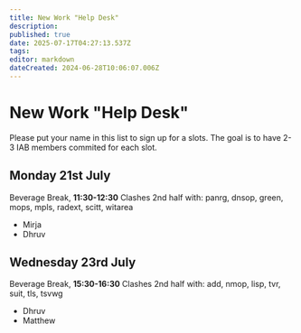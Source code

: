```yaml
---
title: New Work "Help Desk"
description: 
published: true
date: 2025-07-17T04:27:13.537Z
tags: 
editor: markdown
dateCreated: 2024-06-28T10:06:07.006Z
---
```


# New Work "Help Desk"

Please put your name in this list to sign up for a slots. The goal is to have 2-3 IAB members commited for each slot. 


## Monday 21st July 
Beverage Break, **11:30-12:30**
Clashes 2nd half with: panrg, dnsop, green, mops, mpls, radext, scitt, witarea
- Mirja
- Dhruv


## Wednesday 23rd July 
Beverage Break, **15:30-16:30**
Clashes 2nd half with: add, nmop, lisp, tvr, suit, tls, tsvwg
- Dhruv
- Matthew

